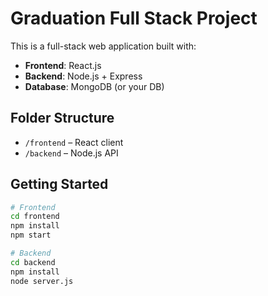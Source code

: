 # Graduation Full Stack Project

This is a full-stack web application built with:

- **Frontend**: React.js
- **Backend**: Node.js + Express
- **Database**: MongoDB (or your DB)

## Folder Structure

- `/frontend` – React client
- `/backend` – Node.js API

## Getting Started

```bash
# Frontend
cd frontend
npm install
npm start

# Backend
cd backend
npm install
node server.js
